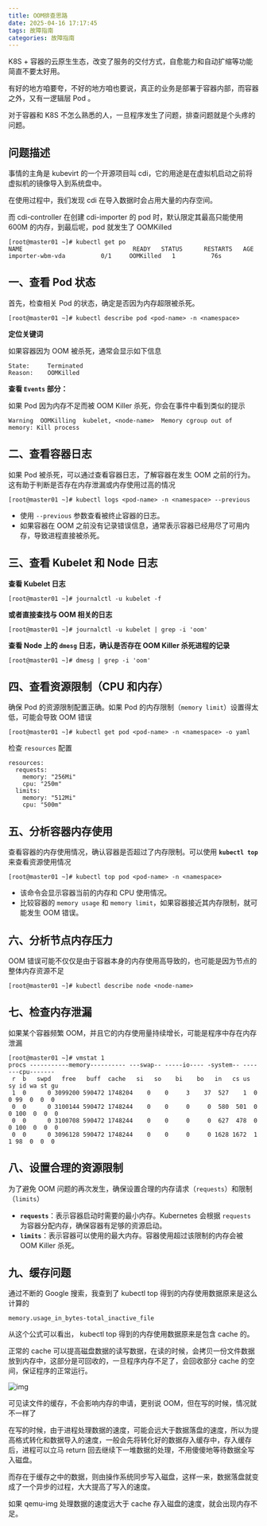 ```yaml
---
title: OOM排查思路
date: 2025-04-16 17:17:45
tags: 故障指南
categories: 故障指南
---
```

 K8S + 容器的云原生生态，改变了服务的交付方式，自愈能力和自动扩缩等功能简直不要太好用。

有好的地方咱要夸，不好的地方咱也要说，真正的业务是部署于容器内部，而容器之外，又有一逻辑层 Pod 。

对于容器和 K8S 不怎么熟悉的人，一旦程序发生了问题，排查问题就是个头疼的问题。

## 问题描述

事情的主角是 kubevirt 的一个开源项目叫 cdi，它的用途是在虚拟机启动之前将虚拟机的镜像导入到系统盘中。

在使用过程中，我们发现 cdi 在导入数据时会占用大量的内存空间。

而 cdi-controller 在创建 cdi-importer 的 pod 时，默认限定其最高只能使用 600M 的内存，到最后呢，pod 就发生了 OOMKilled

```
[root@master01 ~]# kubectl get po
NAME                               READY   STATUS      RESTARTS   AGE
importer-wbm-vda          0/1     OOMKilled   1          76s
```

## **一、查看 Pod 状态**

首先，检查相关 Pod 的状态，确定是否因为内存超限被杀死。

```
[root@master01 ~]# kubectl describe pod <pod-name> -n <namespace>
```

**定位关键词**

如果容器因为 OOM 被杀死，通常会显示如下信息

```
State:     Terminated
Reason:    OOMKilled
```

**查看 `Events` 部分：**

如果 Pod 因为内存不足而被 OOM Killer 杀死，你会在事件中看到类似的提示

```
Warning  OOMKilling  kubelet, <node-name>  Memory cgroup out of memory: Kill process
```

## 二、查看容器日志

如果 Pod 被杀死，可以通过查看容器日志，了解容器在发生 OOM 之前的行为。这有助于判断是否存在内存泄漏或内存使用过高的情况

```
[root@master01 ~]# kubectl logs <pod-name> -n <namespace> --previous
```

- 使用 `--previous` 参数查看被终止容器的日志。
- 如果容器在 OOM 之前没有记录错误信息，通常表示容器已经用尽了可用内存，导致进程直接被杀死。

## 三、查看 Kubelet 和 Node 日志

**查看 Kubelet 日志**

```
[root@master01 ~]# journalctl -u kubelet -f
```

**或者直接查找与 OOM 相关的日志**

```
[root@master01 ~]# journalctl -u kubelet | grep -i 'oom'
```

**查看 Node 上的 `dmesg` 日志，确认是否存在 OOM Killer 杀死进程的记录**

```
[root@master01 ~]# dmesg | grep -i 'oom'
```

## 四、查看资源限制（CPU 和内存）

确保 Pod 的资源限制配置正确。如果 Pod 的内存限制（`memory limit`）设置得太低，可能会导致 OOM 错误

```
[root@master01 ~]# kubectl get pod <pod-name> -n <namespace> -o yaml
```

检查 `resources` 配置

```
resources:
  requests:
    memory: "256Mi"
    cpu: "250m"
  limits:
    memory: "512Mi"
    cpu: "500m"
```

## 五、分析容器内存使用

查看容器的内存使用情况，确认容器是否超过了内存限制。可以使用 **`kubectl top`** 来查看资源使用情况

```
[root@master01 ~]# kubectl top pod <pod-name> -n <namespace>
```

- 该命令会显示容器当前的内存和 CPU 使用情况。
- 比较容器的 `memory usage` 和 `memory limit`，如果容器接近其内存限制，就可能发生 OOM 错误。

## 六、分析节点内存压力

OOM 错误可能不仅仅是由于容器本身的内存使用高导致的，也可能是因为节点的整体内存资源不足

```
[root@master01 ~]# kubectl describe node <node-name>
```

## 七、检查内存泄漏

如果某个容器频繁 OOM，并且它的内存使用量持续增长，可能是程序中存在内存泄漏

```
[root@master01 ~]# vmstat 1
procs -----------memory---------- ---swap-- -----io---- -system-- -------cpu-------
 r  b   swpd   free   buff  cache   si   so    bi    bo   in   cs us sy id wa st gu
 1  0      0 3099200 590472 1748204    0    0     3    37  527    1  0  0 99  0  0  0
 0  0      0 3100144 590472 1748244    0    0     0     0  580  501  0  0 100  0  0  0
 0  0      0 3100708 590472 1748244    0    0     0     0  627  478  0  0 100  0  0  0
 0  0      0 3096128 590472 1748244    0    0     0     0 1628 1672  1  1 98  0  0  0
```

## 八、设置合理的资源限制

为了避免 OOM 问题的再次发生，确保设置合理的内存请求（`requests`）和限制（`limits`）

- **`requests`**：表示容器启动时需要的最小内存。Kubernetes 会根据 `requests` 为容器分配内存，确保容器有足够的资源启动。
- **`limits`**：表示容器可以使用的最大内存。容器使用超过该限制的内存会被 OOM Killer 杀死。

## 九、缓存问题

通过不断的 Google 搜索，我查到了 kubectl top 得到的内存使用数据原来是这么计算的

```
memory.usage_in_bytes-total_inactive_file
```

从这个公式可以看出， kubectl top 得到的内存使用数据原来是包含 cache 的。

正常的 cache 可以提高磁盘数据的读写数据，在读的时候，会拷贝一份文件数据放到内存中，这部分是可回收的，一旦程序内存不足了，会回收部分 cache 的空间，保证程序的正常运行。

![img](https://gitee.com/ljh00928/csdn/raw/master/img/cd1012d805b44daca936117c8b9876aa.png)

可见读文件的缓存，不会影响内存的申请，更别说 OOM，但在写的时候，情况就不一样了

在写的时候，由于进程处理数据的速度，可能会远大于数据落盘的速度，所以为提高格式转化和数据导入的速度，一般会先将转化好的数据存入缓存中，存入缓存后，进程可以立马 return 回去继续下一堆数据的处理，不用傻傻地等待数据全写入磁盘。

而存在于缓存之中的数据，则由操作系统同步写入磁盘，这样一来，数据落盘就变成了一个异步的过程，大大提高了写入的速度。

如果 qemu-img 处理数据的速度远大于 cache 存入磁盘的速度，就会出现内存不足。